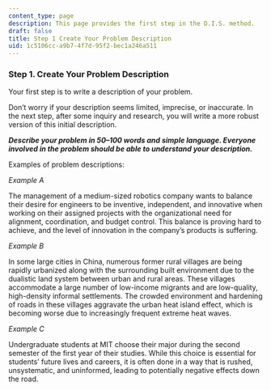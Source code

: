 ```yaml
---
content_type: page
description: This page provides the first step in the D.I.S. method.
draft: false
title: Step 1 Create Your Problem Description
uid: 1c5106cc-a9b7-4f7d-95f2-bec1a246a511
---
```

### **Step 1. Create Your Problem Description**

Your first step is to write a description of your problem.

Don’t worry if your description seems limited, imprecise, or inaccurate. In the next step, after some inquiry and research, you will write a more robust version of this initial description. 

***Describe your problem in 50–100 words and simple language. Everyone involved in the problem should be able to understand your description.***

Examples of problem descriptions: 

*Example A*

The management of a medium-sized robotics company wants to balance their desire for engineers to be inventive, independent, and innovative when working on their assigned projects with the organizational need for alignment, coordination, and budget control. This balance is proving hard to achieve, and the level of innovation in the company’s products is suffering.

*Example B*

In some large cities in China, numerous former rural villages are being rapidly urbanized along with the surrounding built environment due to the dualistic land system between urban and rural areas. These villages accommodate a large number of low-income migrants and are low-quality, high-density informal settlements. The crowded environment and hardening of roads in these villages aggravate the urban heat island effect, which is becoming worse due to increasingly frequent extreme heat waves.

*Example C*

Undergraduate students at MIT choose their major during the second semester of the first year of their studies. While this choice is essential for students’ future lives and careers, it is often done in a way that is rushed, unsystematic, and uninformed, leading to potentially negative effects down the road.